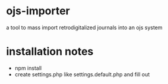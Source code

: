 # ojs-importer
a tool to mass import retrodigitalized journals into an ojs system

# installation notes
- npm install
- create settings.php like settings.default.php and fill out
